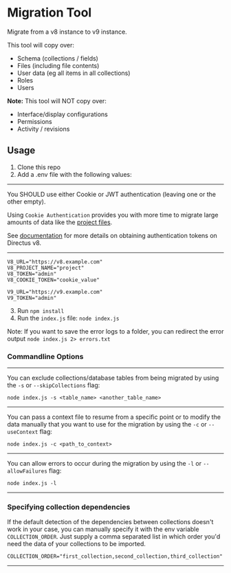 # Migration Tool

Migrate from a v8 instance to v9 instance.

This tool will copy over:

* Schema (collections / fields)
* Files (including file contents)
* User data (eg all items in all collections)
* Roles
* Users

**Note:** This tool will NOT copy over:

* Interface/display configurations
* Permissions
* Activity / revisions

## Usage

1) Clone this repo
2) Add a .env file with the following values:
***
You SHOULD use either Cookie or JWT authentication (leaving one or the other empty).

Using `Cookie Authentication` provides you with more time to migrate large amounts of data like the [project files](https://v8.docs.directus.io/guides/files.html#files-thumbnails).

See [documentation](https://v8.docs.directus.io/api/authentication.html#tokens) for more details on obtaining
authentication tokens on Directus v8.
***
```
V8_URL="https://v8.example.com"
V8_PROJECT_NAME="project"
V8_TOKEN="admin"
V8_COOKIE_TOKEN="cookie_value"

V9_URL="https://v9.example.com"
V9_TOKEN="admin"
```
3) Run `npm install`
4) Run the `index.js` file: `node index.js`

Note: If you want to save the error logs to a folder, you can redirect the error output `node index.js 2> errors.txt`

### Commandline Options
***
You can exclude collections/database tables from being migrated by using the `-s` or `--skipCollections` flag:
```
node index.js -s <table_name> <another_table_name>
```
***
You can pass a context file to resume from a specific point or to modify the data manually that you want to use for the migration by using the `-c` or `--useContext` flag:
```
node index.js -c <path_to_context>
```
***
You can allow errors to occur during the migration by using the `-l` or `--allowFailures` flag:
```
node index.js -l
```
***

### Specifying collection dependencies
If the default detection of the dependencies between collections doesn't work in your case, you can manually specify it with the env variable `COLLECTION_ORDER`. Just supply a comma separated list in which order you'd need the data of your collections to be imported.

```
COLLECTION_ORDER="first_collection,second_collection,third_collection"
```
***
